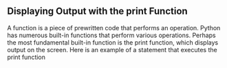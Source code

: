 ## Displaying Output with the print Function

A function is a piece of prewritten code that performs an operation. Python has numerous
    built-in functions that perform various operations. Perhaps the most fundamental built-in
    function is the print function, which displays output on the screen. Here is an example of
    a statement that executes the print function
